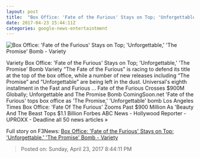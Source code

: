 ```yaml
---
layout: post
title:  "Box Office: 'Fate of the Furious' Stays on Top; 'Unforgettable,' 'The Promise' Bomb - Variety"
date: 2017-04-23 15:44:11Z
categories: google-news-entertaintment
---
```


![Box Office: 'Fate of the Furious' Stays on Top; 'Unforgettable,' 'The Promise' Bomb - Variety](https://pmcvariety.files.wordpress.com/2017/04/fate-of-the-furious-6.jpg?w=1000&h=562&crop=1)

Variety Box Office: 'Fate of the Furious' Stays on Top; 'Unforgettable,' 'The Promise' Bomb Variety “The Fate of the Furious” is racing to defend its title at the top of the box office, while a number of new releases including “The Promise” and “Unforgettable” are being left in the dust. Universal's eighth installment in the Fast and Furious ... Fate of the Furious Crosses $900M Globally; Unforgettable and The Promise Bomb ComingSoon.net 'Fate of the Furious' tops box office as 'The Promise,' 'Unforgettable' bomb Los Angeles Times Box Office: 'Fate Of The Furious' Zooms Past $900 Million As 'Beauty And The Beast Tops $1.1 Billion Forbes ABC News - Hollywood Reporter - UPROXX - Deadline all 50 news articles »


Full story on F3News: [Box Office: 'Fate of the Furious' Stays on Top; 'Unforgettable,' 'The Promise' Bomb - Variety](http://www.f3nws.com/n/DsKbcD)

> Posted on: Sunday, April 23, 2017 8:44:11 PM
